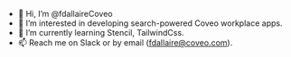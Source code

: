- 👋 Hi, I’m @fdallaireCoveo
- 👀 I’m interested in developing search-powered Coveo workplace apps. 
- 🌱 I’m currently learning Stencil, TailwindCss.
- 📫 Reach me on Slack or by email (fdallaire@coveo.com). 

<!---
fdallaireCoveo/fdallaireCoveo is a ✨ special ✨ repository because its `README.md` (this file) appears on your GitHub profile.
You can click the Preview link to take a look at your changes.
--->
